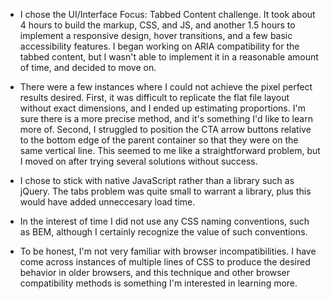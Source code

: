 - I chose the UI/Interface Focus: Tabbed Content challenge. It took about 4 hours to build the markup, CSS, and JS, and another 1.5 hours to implement a responsive design, hover transitions, and a few basic accessibility features. I began working on ARIA compatibility for the tabbed content, but I wasn't able to implement it in a reasonable amount of time, and decided to move on.

- There were a few instances where I could not achieve the pixel perfect results desired. First, it was difficult to replicate the flat file layout without exact dimensions, and I ended up estimating proportions. I'm sure there is a more precise method, and it's something I'd like to learn more of. Second, I struggled to position the CTA arrow buttons relative to the bottom edge of the parent container so that they were on the same vertical line. This seemed to me like a straightforward problem, but I moved on after trying several solutions without success.

- I chose to stick with native JavaScript rather than a library such as jQuery. The tabs problem was quite small to warrant a library, plus this would have added unneccesary load time.

- In the interest of time I did not use any CSS naming conventions, such as BEM, although I certainly recognize the value of such conventions.

- To be honest, I'm not very familiar with browser incompatibilities. I have come across instances of multiple lines of CSS to produce the desired behavior in older browsers, and this technique and other browser compatibility methods is something I'm interested in learning more.
